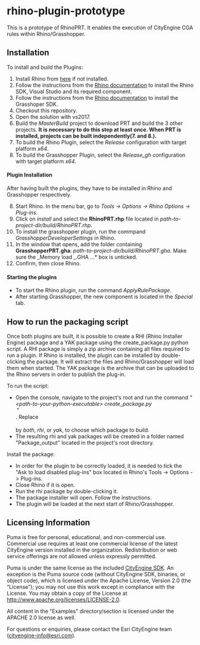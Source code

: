# rhino-plugin-prototype

This is a prototype of RhinoPRT. It enables the execution of CityEngine CGA rules within Rhino/Grasshopper.

## Installation

To install and build the Plugins:

1. Install Rhino from [here](https://www.rhino3d.com/download) if not installed.
2. Follow the instructions from the [Rhino documentation](https://developer.rhino3d.com/guides/cpp/installing-tools-windows/) to install the Rhino SDK, Visual Studio and its required component.
3. Follow the instructions from the [Rhino documentation](https://developer.rhino3d.com/guides/grasshopper/installing-tools-windows/) to install the Grasshoper SDK.
4. Checkout this repository.
5. Open the solution with vs2017.
6. Build the _MasterBuild_ project to download PRT and build the 3 other projects. **It is necessary to do this step at least once. When PRT is installed, projects can be built independently(7. and 8.).**
7. To build the Rhino Plugin, select the _Release_ configuration with target platform _x64_.
8. To build the Grasshopper Plugin, select the _Release_gh_ configuration with target platform _x64_.

#### Plugin Installation

After having built the plugins, they have to be installed in Rhino and Grasshopper respectively.

8. Start Rhino. In the menu bar, go to _Tools -> Options -> Rhino Options -> Plug-ins_.
9. Click on _install_ and select the **RhinoPRT.rhp** file located in _path-to-project-dir/build/RhinoPRT.rhp_.
10. To install the grasshopper plugin, run the commpand _GrasshopperDeveloperSettings_ in Rhino.
11. In the window that opens, add the folder containing **GrasshopperPRT.gha**: _path-to-project-dir/build/RhinoPRT.gha_. Make sure the _Memory load _.GHA ...\* box is unticked.
12. Confirm, then close Rhino.

#### Starting the plugins

- To start the Rhino plugin, run the command _ApplyRulePackage_.
- After starting Grasshopper, the new component is located in the _Special_ tab.

## How to run the packaging script

Once both plugins are built, it is possible to create a RHI (Rhino Installer Engine) package and a YAK package using the create_package.py python script. A RHI package is simply a zip archive containing all files required to run a plugin. If Rhino is installed, the plugin can be installed by double-clicking the package. It will extract the files and Rhino/Grasshopper will load them when started. The YAK package is the archive that can be uploaded to the Rhino servers in order to publish the plug-in.

To run the script:

- Open the console, navigate to the project's root and run the command _"\<path-to-your-python-executable> create_package.py <option>"_. Replace _<option>_ by _both_, _rhi_, or _yak_, to choose which package to build.
- The resulting rhi and yak packages will be created in a folder named "Package_output" located in the project's root directory.

Install the package:

- In order for the plugin to be correctly loaded, it is needed to tick the "Ask to load disabled plug-ins" box located in Rhino's Tools -> Options -> Plug-ins.
- Close Rhino if it is open.
- Run the rhi package by double-clicking it.
- The package installer will open. Follow the instructions.
- The plugin will be loaded at the next start of Rhino/Grasshopper.

## Licensing Information

Puma is free for personal, educational, and non-commercial use. Commercial use requires at least one commercial license of the latest CityEngine version installed in the organization. Redistribution or web service offerings are not allowed unless expressly permitted.

Puma is under the same license as the included [CityEngine SDK](https://github.com/Esri/esri-cityengine-sdk#licensing). An exception is the Puma source code (without CityEngine SDK, binaries, or object code), which is licensed under the Apache License, Version 2.0 (the “License”); you may not use this work except in compliance with the License. You may obtain a copy of the License at http://www.apache.org/licenses/LICENSE-2.0.

All content in the "Examples" directory/section is licensed under the APACHE 2.0 license as well.

For questions or enquiries, please contact the Esri CityEngine team (cityengine-info@esri.com).


